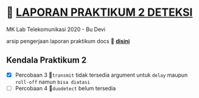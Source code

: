 # :page_facing_up: [LAPORAN PRAKTIKUM 2 DETEKSI](https://docs.google.com/document/d/1KseisATP7PFwKGK8geExoqr5yShUPCeJJgAKg1POp1o/edit?usp=sharing)
MK Lab Telekomunikasi 2020 - Bu Devi

arsip pengerjaan laporan praktikum docs :page_facing_up: [**disini**](https://docs.google.com/document/d/1KseisATP7PFwKGK8geExoqr5yShUPCeJJgAKg1POp1o/edit?usp=sharing)

## Kendala Praktikum 2
- [x] Percobaan 3 :newspaper:`transmit` tidak tersedia argument untuk `delay` maupun `roll-off` namun `bisa diatasi`
- [ ] Percobaan 4 :newspaper:`duodetect` belum tersedia 
